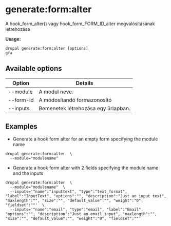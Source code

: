 # generate:form:alter
A hook_form_alter() vagy hook_form_FORM_ID_alter megvalósításának létrehozása

**Usage:**
```
drupal generate:form:alter [options]
gfa
```

## Available options
Option | Details
-------|-------------
--module | A modul neve.
--form-id | A módosítandó formazonosító
--inputs | Bemenetek létrehozása egy űrlapban.

## Examples
* Generate a hook form alter for an empty form specifying the module name
```
drupal generate:form:alter  \
  --module="modulename"
```
* Generate a hook form alter with 2 fields specifying the module name and the inputs
```
drupal generate:form:alter  \
  --module="modulename"  \
  --inputs='"name":"inputtext", "type":"text_format", "label":"InputText", "options":"", "description":"Just an input text", "maxlength":"", "size":"", "default_value":"", "weight":"0", "fieldset":""'  \
  --inputs='"name":"email", "type":"email", "label":"Email", "options":"", "description":"Just an email input", "maxlength":"", "size":"", "default_value":"", "weight":"0", "fieldset":""'
```
